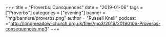 +++
title = "Proverbs: Consquences"
date = "2019-01-06"
tags = ["Proverbs"]
categories = ["evening"]
banner = "img/banners/proverbs.png"
author = "Russell Knell"
podcast ="http://longmeadow-church.org.uk/files/mp3/2019/20190106-Proverbs-consequences.mp3"
+++

